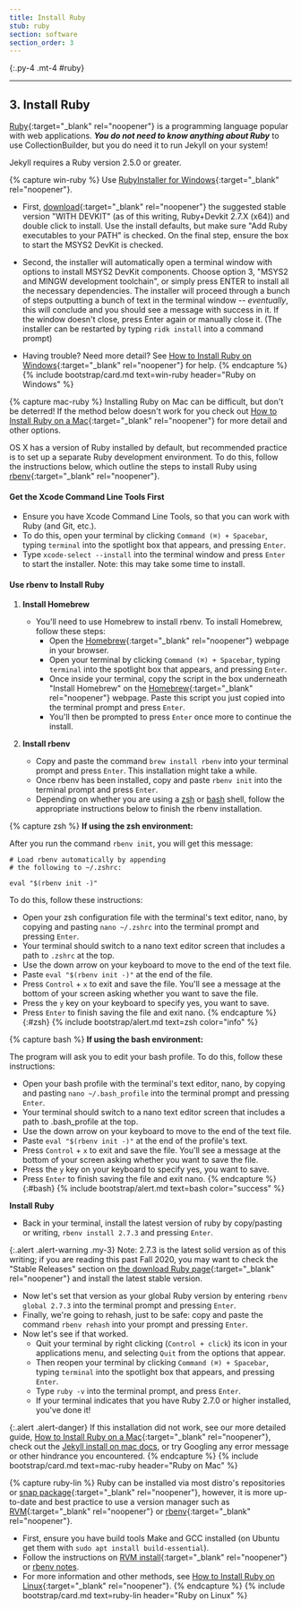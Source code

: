```yaml
---
title: Install Ruby
stub: ruby
section: software
section_order: 3
---
```


{:.py-4 .mt-4 #ruby}
***

## 3. Install Ruby

[Ruby](https://www.ruby-lang.org/en/){:target="_blank" rel="noopener"} is a programming language popular with web applications.
**_You do not need to know anything about Ruby_** to use CollectionBuilder, but you do need it to run Jekyll on your system!

Jekyll requires a Ruby version 2.5.0 or greater.

{% capture win-ruby %}
Use [RubyInstaller for Windows](https://rubyinstaller.org/){:target="_blank" rel="noopener"}.

- First, [download](https://rubyinstaller.org/downloads/){:target="_blank" rel="noopener"} the suggested stable version "WITH DEVKIT" (as of this writing, Ruby+Devkit 2.7.X (x64)) and double click to install. Use the install defaults, but make sure "Add Ruby executables to your PATH" is checked. On the final step, ensure the box to start the MSYS2 DevKit is checked.

- Second, the installer will automatically open a terminal window with options to install MSYS2 DevKit components. Choose option 3, "MSYS2 and MINGW development toolchain", or simply press ENTER to install all the necessary dependencies. The installer will proceed through a bunch of steps outputting a bunch of text in the terminal window -- *eventually*, this will conclude and you should see a message with success in it. If the window doesn't close, press Enter again or manually close it. (The installer can be restarted by typing `ridk install` into a command prompt)

- Having trouble? Need more detail? See [How to Install Ruby on Windows](https://lib-static.github.io/howto/howtos/installrubywindows.html){:target="_blank" rel="noopener"} for help.
{% endcapture %}
{% include bootstrap/card.md text=win-ruby header="Ruby on Windows" %}

{% capture mac-ruby %}
Installing Ruby on Mac can be difficult, but don't be deterred! If the method below doesn't work for you check out [How to Install Ruby on a Mac](https://lib-static.github.io/howto/howtos/installrubymac.html){:target="_blank" rel="noopener"} for more detail and other options.

OS X has a version of Ruby installed by default, but recommended practice is to set up a separate Ruby development environment.
To do this, follow the instructions below, which outline the steps to install Ruby using [rbenv](https://github.com/rbenv/rbenv){:target="_blank" rel="noopener"}.

#### Get the Xcode Command Line Tools First

- Ensure you have Xcode Command Line Tools, so that you can work with Ruby (and Git, etc.).
- To do this, open your terminal by clicking `Command (⌘) + Spacebar`, typing `terminal` into the spotlight box that appears, and pressing `Enter`.
- Type `xcode-select --install` into the terminal window and press `Enter` to start the installer. Note: this may take some time to install.

#### Use rbenv to Install Ruby

1. **Install Homebrew**
    - You'll need to use Homebrew to install rbenv. To install Homebrew, follow these steps:
        - Open the [Homebrew](https://brew.sh/){:target="_blank" rel="noopener"} webpage in your browser.
        - Open your terminal by clicking `Command (⌘) + Spacebar`, typing `terminal` into the spotlight box that appears, and pressing `Enter`.
        - Once inside your terminal, copy the script in the box underneath "Install Homebrew" on the [Homebrew](https://brew.sh/){:target="_blank" rel="noopener"} webpage. Paste this script you just copied into the terminal prompt and press `Enter`.
        - You'll then be prompted to press `Enter` once more to continue the install.

2. **Install rbenv**
    - Copy and paste the command `brew install rbenv` into your terminal prompt and press `Enter`. This installation might take a while.
    - Once rbenv has been installed, copy and paste `rbenv init` into the terminal prompt and press `Enter`.
    - Depending on whether you are using a [zsh](#zsh) or [bash](#bash) shell, follow the appropriate instructions below to finish the rbenv installation.

{% capture zsh %}
**If using the zsh environment:**

After you run the command `rbenv init`, you will get this message:

```
# Load rbenv automatically by appending
# the following to ~/.zshrc:

eval "$(rbenv init -)"
```

To do this, follow these instructions:
- Open your zsh configuration file with the terminal's text editor, nano, by copying and pasting  `nano ~/.zshrc` into the terminal prompt and pressing `Enter`. 
- Your terminal should switch to a nano text editor screen that includes a path to `.zshrc` at the top. 
- Use the down arrow on your keyboard to move to the end of the text file.
- Paste `eval "$(rbenv init -)"` at the end of the file.
- Press `Control` + `x` to exit and save the file. You'll see a message at the bottom of your screen asking whether you want to save the file.
- Press the `y` key on your keyboard to specify yes, you want to save.
- Press `Enter` to finish saving the file and exit nano.
{% endcapture %}
{:#zsh}
{% include bootstrap/alert.md text=zsh color="info" %}

{% capture bash %}
**If using the bash environment:**

The program will ask you to edit your bash profile. To do this, follow these instructions:
- Open your bash profile with the terminal's text editor, nano, by copying and pasting  `nano ~/.bash_profile` into the terminal prompt and pressing `Enter`. 
- Your terminal should switch to a nano text editor screen that includes a path to .bash_profile at the top. 
- Use the down arrow on your keyboard to move to the end of the text file.
- Paste `eval "$(rbenv init -)"` at the end of the profile's text.
- Press `Control` + `x` to exit and save the file. You'll see a message at the bottom of your screen asking whether you want to save the file.
- Press the `y` key on your keyboard to specify yes, you want to save.
- Press `Enter` to finish saving the file and exit nano.
{% endcapture %}
{:#bash}
{% include bootstrap/alert.md text=bash color="success" %}

**Install Ruby**
- Back in your terminal, install the latest version of ruby by copy/pasting or writing, `rbenv install 2.7.3` and pressing `Enter`.

{:.alert .alert-warning .my-3}
Note: 2.7.3 is the latest solid version as of this writing; if you are reading this past Fall 2020, you may want to check the "Stable Releases" section on [the download Ruby page](https://www.ruby-lang.org/en/downloads/){:target="_blank" rel="noopener"} and install the latest stable version.

- Now let's set that version as your global Ruby version by entering `rbenv global 2.7.3` into the terminal prompt and pressing `Enter`.
- Finally, we're going to rehash, just to be safe: copy and paste the command `rbenv rehash` into your prompt and pressing `Enter`.
- Now let's see if that worked.
    - Quit your terminal by right clicking (`Control + click`) its icon in your applications menu, and selecting `Quit` from the options that appear.
    - Then reopen your terminal by clicking `Command (⌘) + Spacebar`, typing `terminal` into the spotlight box that appears, and pressing `Enter`.
    - Type `ruby -v` into the terminal prompt, and press `Enter`.
    - If your terminal indicates that you have Ruby 2.7.0 or higher installed, you've done it!

{:.alert .alert-danger}
If this installation did not work, see our more detailed guide, [How to Install Ruby on a Mac](https://lib-static.github.io/howto/howtos/installrubymac.html){:target="_blank" rel="noopener"}, check out the [Jekyll install on mac docs](https://jekyllrb.com/docs/installation/macos/), or try Googling any error message or other hindrance you encountered.
{% endcapture %}
{% include bootstrap/card.md text=mac-ruby header="Ruby on Mac" %}

{% capture ruby-lin %}
Ruby can be installed via most distro's repositories or [snap package](https://snapcraft.io/ruby){:target="_blank" rel="noopener"}, however, it is more up-to-date and best practice to use a version manager such as [RVM](http://rvm.io/){:target="_blank" rel="noopener"} or [rbenv](https://github.com/rbenv/rbenv){:target="_blank" rel="noopener"}.

- First, ensure you have build tools Make and GCC installed (on Ubuntu get them with `sudo apt install build-essential`).
- Follow the instructions on [RVM install](https://rvm.io/rvm/install){:target="_blank" rel="noopener"} or [rbenv notes](https://evanwill.github.io/_drafts/notes/ruby-rbenv.html).
- For more information and other methods, see [How to Install Ruby on Linux](https://lib-static.github.io/howto/howtos/installrubylinux.html){:target="_blank" rel="noopener"}.
{% endcapture %}
{% include bootstrap/card.md text=ruby-lin header="Ruby on Linux" %}
